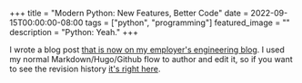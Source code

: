 +++
title =  "Modern Python: New Features, Better Code"
date = 2022-09-15T00:00:00-08:00
tags = ["python", "programming"]
featured_image = ""
description = "Python: Yeah."
+++

I wrote a blog post [that is now on my employer's engineering blog](https://www.easypost.com/blog/2022-09-14-modern-python-new-features-better-code). I used my normal Markdown/Hugo/Github flow to author and edit it, so if you want to see the revision history [it's right here](https://github.com/jasonbot/weblog/commits/master/content/weblog/new-features-better-code.md).